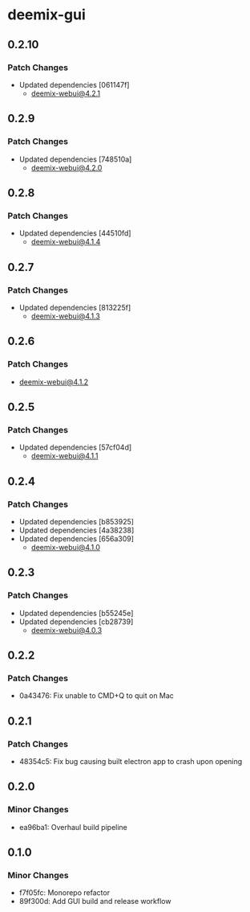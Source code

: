 # deemix-gui

## 0.2.10

### Patch Changes

- Updated dependencies [061147f]
  - deemix-webui@4.2.1

## 0.2.9

### Patch Changes

- Updated dependencies [748510a]
  - deemix-webui@4.2.0

## 0.2.8

### Patch Changes

- Updated dependencies [44510fd]
  - deemix-webui@4.1.4

## 0.2.7

### Patch Changes

- Updated dependencies [813225f]
  - deemix-webui@4.1.3

## 0.2.6

### Patch Changes

- deemix-webui@4.1.2

## 0.2.5

### Patch Changes

- Updated dependencies [57cf04d]
  - deemix-webui@4.1.1

## 0.2.4

### Patch Changes

- Updated dependencies [b853925]
- Updated dependencies [4a38238]
- Updated dependencies [656a309]
  - deemix-webui@4.1.0

## 0.2.3

### Patch Changes

- Updated dependencies [b55245e]
- Updated dependencies [cb28739]
  - deemix-webui@4.0.3

## 0.2.2

### Patch Changes

- 0a43476: Fix unable to CMD+Q to quit on Mac

## 0.2.1

### Patch Changes

- 48354c5: Fix bug causing built electron app to crash upon opening

## 0.2.0

### Minor Changes

- ea96ba1: Overhaul build pipeline

## 0.1.0

### Minor Changes

- f7f05fc: Monorepo refactor
- 89f300d: Add GUI build and release workflow
